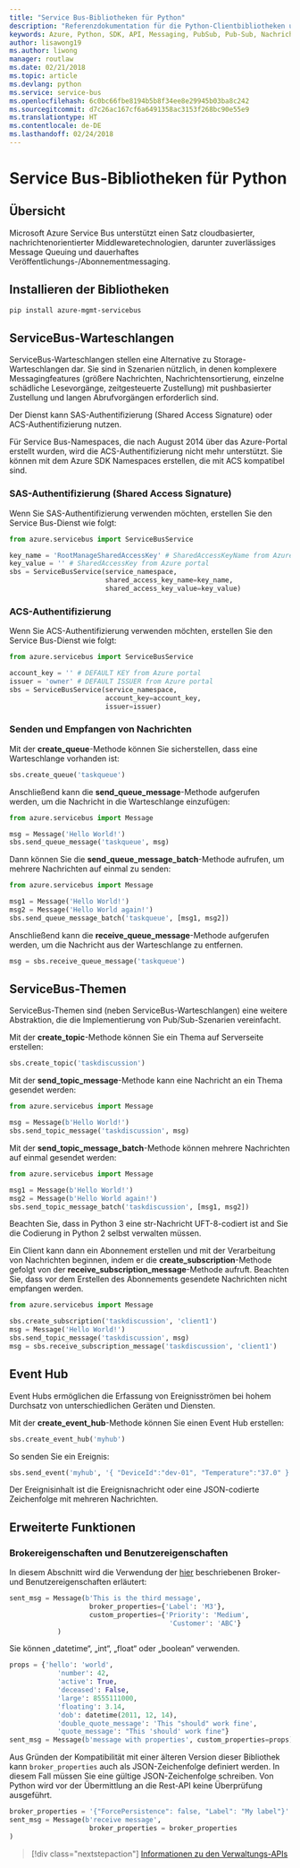 ```yaml
---
title: "Service Bus-Bibliotheken für Python"
description: "Referenzdokumentation für die Python-Clientbibliotheken und -Verwaltungsbibliotheken für Service Bus"
keywords: Azure, Python, SDK, API, Messaging, PubSub, Pub-Sub, Nachrichtenbroker
author: lisawong19
ms.author: liwong
manager: routlaw
ms.date: 02/21/2018
ms.topic: article
ms.devlang: python
ms.service: service-bus
ms.openlocfilehash: 6c0bc66fbe8194b5b8f34ee8e29945b03ba8c242
ms.sourcegitcommit: d7c26ac167cf6a6491358ac3153f268bc90e55e9
ms.translationtype: HT
ms.contentlocale: de-DE
ms.lasthandoff: 02/24/2018
---
```

# <a name="service-bus-libraries-for-python"></a>Service Bus-Bibliotheken für Python

## <a name="overview"></a>Übersicht

Microsoft Azure Service Bus unterstützt einen Satz cloudbasierter, nachrichtenorientierter Middlewaretechnologien, darunter zuverlässiges Message Queuing und dauerhaftes Veröffentlichungs-/Abonnementmessaging. 

## <a name="install-the-libraries"></a>Installieren der Bibliotheken
```bash
pip install azure-mgmt-servicebus
```

## <a name="servicebus-queues"></a>ServiceBus-Warteschlangen
ServiceBus-Warteschlangen stellen eine Alternative zu Storage-Warteschlangen dar. Sie sind in Szenarien nützlich, in denen komplexere Messagingfeatures (größere Nachrichten, Nachrichtensortierung, einzelne schädliche Lesevorgänge, zeitgesteuerte Zustellung) mit pushbasierter Zustellung und langen Abrufvorgängen erforderlich sind.

Der Dienst kann SAS-Authentifizierung (Shared Access Signature) oder ACS-Authentifizierung nutzen.

Für Service Bus-Namespaces, die nach August 2014 über das Azure-Portal erstellt wurden, wird die ACS-Authentifizierung nicht mehr unterstützt. Sie können mit dem Azure SDK Namespaces erstellen, die mit ACS kompatibel sind.

### <a name="shared-access-signature-authentication"></a>SAS-Authentifizierung (Shared Access Signature)

Wenn Sie SAS-Authentifizierung verwenden möchten, erstellen Sie den Service Bus-Dienst wie folgt:

```python
from azure.servicebus import ServiceBusService

key_name = 'RootManageSharedAccessKey' # SharedAccessKeyName from Azure portal
key_value = '' # SharedAccessKey from Azure portal
sbs = ServiceBusService(service_namespace,
                        shared_access_key_name=key_name,
                        shared_access_key_value=key_value)
```

### <a name="acs-authentication"></a>ACS-Authentifizierung

Wenn Sie ACS-Authentifizierung verwenden möchten, erstellen Sie den Service Bus-Dienst wie folgt:

```python
from azure.servicebus import ServiceBusService

account_key = '' # DEFAULT KEY from Azure portal
issuer = 'owner' # DEFAULT ISSUER from Azure portal
sbs = ServiceBusService(service_namespace,
                        account_key=account_key,
                        issuer=issuer)
```
### <a name="sending-and-receiving-messages"></a>Senden und Empfangen von Nachrichten

Mit der **create\_queue**-Methode können Sie sicherstellen, dass eine Warteschlange vorhanden ist:

```python
sbs.create_queue('taskqueue')
```
Anschließend kann die **send\_queue\_message**-Methode aufgerufen werden, um die Nachricht in die Warteschlange einzufügen:

```python
from azure.servicebus import Message

msg = Message('Hello World!')
sbs.send_queue_message('taskqueue', msg)
```
Dann können Sie die **send\_queue\_message_batch**-Methode aufrufen, um mehrere Nachrichten auf einmal zu senden:

```python
from azure.servicebus import Message

msg1 = Message('Hello World!')
msg2 = Message('Hello World again!')
sbs.send_queue_message_batch('taskqueue', [msg1, msg2])
```
Anschließend kann die **receive\_queue\_message**-Methode aufgerufen werden, um die Nachricht aus der Warteschlange zu entfernen.

```python
msg = sbs.receive_queue_message('taskqueue')
```

## <a name="servicebus-topics"></a>ServiceBus-Themen

ServiceBus-Themen sind (neben ServiceBus-Warteschlangen) eine weitere Abstraktion, die die Implementierung von Pub/Sub-Szenarien vereinfacht.

Mit der **create\_topic**-Methode können Sie ein Thema auf Serverseite erstellen:

```python
sbs.create_topic('taskdiscussion')
```
Mit der **send\_topic\_message**-Methode kann eine Nachricht an ein Thema gesendet werden:

```python
from azure.servicebus import Message

msg = Message(b'Hello World!')
sbs.send_topic_message('taskdiscussion', msg)
```

Mit der **send\_topic\_message_batch**-Methode können mehrere Nachrichten auf einmal gesendet werden:

```python
from azure.servicebus import Message

msg1 = Message(b'Hello World!')
msg2 = Message(b'Hello World again!')
sbs.send_topic_message_batch('taskdiscussion', [msg1, msg2])
```

Beachten Sie, dass in Python 3 eine str-Nachricht UFT-8-codiert ist and Sie die Codierung in Python 2 selbst verwalten müssen.

Ein Client kann dann ein Abonnement erstellen und mit der Verarbeitung von Nachrichten beginnen, indem er die **create\_subscription**-Methode gefolgt von der **receive\_subscription\_message**-Methode aufruft. Beachten Sie, dass vor dem Erstellen des Abonnements gesendete Nachrichten nicht empfangen werden.

```python
from azure.servicebus import Message

sbs.create_subscription('taskdiscussion', 'client1')
msg = Message('Hello World!')
sbs.send_topic_message('taskdiscussion', msg)
msg = sbs.receive_subscription_message('taskdiscussion', 'client1')
```

## <a name="event-hub"></a>Event Hub

Event Hubs ermöglichen die Erfassung von Ereignisströmen bei hohem Durchsatz von unterschiedlichen Geräten und Diensten.

Mit der **create\_event\_hub**-Methode können Sie einen Event Hub erstellen:

```python
sbs.create_event_hub('myhub')
```
So senden Sie ein Ereignis:

```python
sbs.send_event('myhub', '{ "DeviceId":"dev-01", "Temperature":"37.0" }')
```
Der Ereignisinhalt ist die Ereignisnachricht oder eine JSON-codierte Zeichenfolge mit mehreren Nachrichten.

## <a name="advanced-features"></a>Erweiterte Funktionen

### <a name="broker-properties-and-user-properties"></a>Brokereigenschaften und Benutzereigenschaften

In diesem Abschnitt wird die Verwendung der [hier](https://docs.microsoft.com/rest/api/servicebus/message-headers-and-properties) beschriebenen Broker- und Benutzereigenschaften erläutert:

```python
sent_msg = Message(b'This is the third message',
                    broker_properties={'Label': 'M3'},
                    custom_properties={'Priority': 'Medium',
                                        'Customer': 'ABC'}
            )
```
Sie können „datetime“, „int“, „float“ oder „boolean“ verwenden.

```python
props = {'hello': 'world',
            'number': 42,
            'active': True,
            'deceased': False,
            'large': 8555111000,
            'floating': 3.14,
            'dob': datetime(2011, 12, 14),
            'double_quote_message': 'This "should" work fine',
            'quote_message': "This 'should' work fine"}
sent_msg = Message(b'message with properties', custom_properties=props)
```
Aus Gründen der Kompatibilität mit einer älteren Version dieser Bibliothek kann `broker_properties` auch als JSON-Zeichenfolge definiert werden.
In diesem Fall müssen Sie eine gültige JSON-Zeichenfolge schreiben. Von Python wird vor der Übermittlung an die Rest-API keine Überprüfung ausgeführt.

```python
broker_properties = '{"ForcePersistence": false, "Label": "My label"}'
sent_msg = Message(b'receive message',
                    broker_properties = broker_properties
)
```

> [!div class="nextstepaction"]
> [Informationen zu den Verwaltungs-APIs](/python/api/overview/azure/servicebus/management)